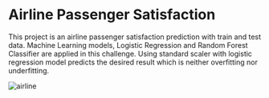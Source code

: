 # Airline Passenger Satisfaction
This project is an airline passenger satisfaction prediction with train and test data.  Machine Learning models, Logistic Regression and Random Forest Classifier are applied in this challenge.  Using standard scaler with logistic regression model predicts the desired result which is neither overfitting nor underfitting.


![airline](https://user-images.githubusercontent.com/83611005/143969976-9a91f465-d508-4f77-975f-15b86bb3d99c.png)
